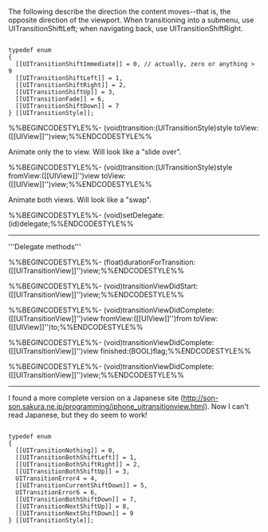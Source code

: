 

The following describe the direction the content moves--that is, the opposite direction of the viewport. When transitioning into a submenu, use UIT<nowiki/>ransitionShiftLeft; when navigating back, use UIT<nowiki/>ransitionShiftRight.

<code>
typedef enum
{
  [[UITransitionShiftImmediate]] = 0, // actually, zero or anything > 9
  [[UITransitionShiftLeft]] = 1,
  [[UITransitionShiftRight]] = 2,
  [[UITransitionShiftUp]] = 3,
  [[UITransitionFade]] = 6,
  [[UITransitionShiftDown]] = 7
} [[UITransitionStyle]];
</code>

%%BEGINCODESTYLE%%- (void)transition:(UIT<nowiki/>ransitionStyle)style toView:([[UIView]]'')view;%%ENDCODESTYLE%%

Animate only the to view. Will look like a "slide over".

%%BEGINCODESTYLE%%- (void)transition:(UIT<nowiki/>ransitionStyle)style fromView:([[UIView]]'')view toView:([[UIView]]'')view;%%ENDCODESTYLE%%

Animate both views. Will look like a "swap".

%%BEGINCODESTYLE%%- (void)setDelegate:(id)delegate;%%ENDCODESTYLE%%

----

'''Delegate methods'''

%%BEGINCODESTYLE%%- (float)durationForTransition:([[UITransitionView]]'')view;%%ENDCODESTYLE%%

%%BEGINCODESTYLE%%- (void)transitionViewDidStart:([[UITransitionView]]'')view;%%ENDCODESTYLE%%

%%BEGINCODESTYLE%%- (void)transitionViewDidComplete:([[UITransitionView]]'')view fromView:([[UIView]]'')from toView:([[UIView]]'')to;%%ENDCODESTYLE%%

%%BEGINCODESTYLE%%- (void)transitionViewDidComplete:([[UITransitionView]]'')view finished:(BOOL)flag;%%ENDCODESTYLE%%

%%BEGINCODESTYLE%%- (void)transitionViewDidComplete:([[UITransitionView]]'')view;%%ENDCODESTYLE%%

----

I found a more complete version on a Japanese site (http://son-son.sakura.ne.jp/programming/iphone_uitransitionview.html). Now I can't read Japanese, but they do seem to work!

<code>
typedef enum
{
  [[UITransitionNothing]] = 0,
  [[UITransitionBothShiftLeft]] = 1,
  [[UITransitionBothShiftRight]] = 2,
  [[UITransitionBothShiftUp]] = 3,
  UITransitionError4 = 4,
  [[UITransitionCurrentShiftDown]] = 5,
  UITransitionError6 = 6,
  [[UITransitionBothShiftDown]] = 7,
  [[UITransitionNextShiftUp]] = 8,
  [[UITransitionNextShiftDown]] = 9
} [[UITransitionStyle]];
</code>